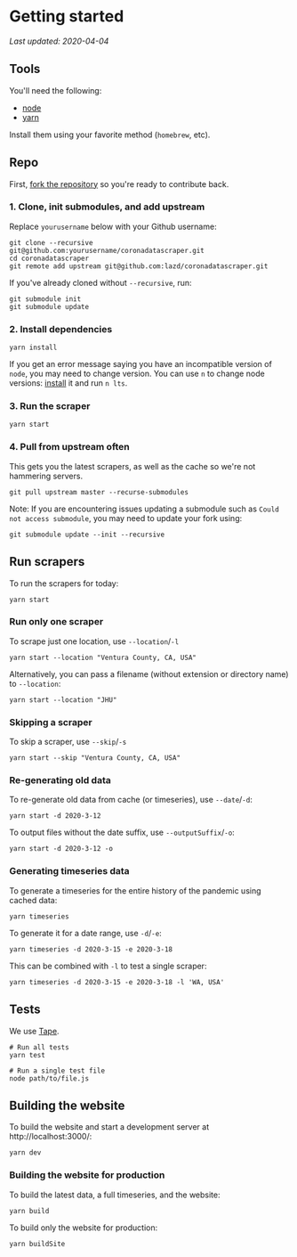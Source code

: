 # Getting started

_Last updated: 2020-04-04_

## Tools

You'll need the following:

* [node](https://nodejs.org/en/download/)
* [yarn](https://classic.yarnpkg.com/en/docs/install/)

Install them using your favorite method (`homebrew`, etc).

## Repo

First, [fork the repository](https://github.com/lazd/coronadatascraper/fork) so you're ready to contribute back.

### 1. Clone, init submodules, and add upstream

Replace `yourusername` below with your Github username:

```
git clone --recursive git@github.com:yourusername/coronadatascraper.git
cd coronadatascraper
git remote add upstream git@github.com:lazd/coronadatascraper.git
```

If you've already cloned without `--recursive`, run:

```
git submodule init
git submodule update
```

### 2. Install dependencies

```
yarn install
```

If you get an error message saying you have an incompatible version of
`node`, you may need to change version.  You can use `n` to change
node versions: [install](https://www.npmjs.com/package/n) it and run
`n lts`.

### 3. Run the scraper

```
yarn start
```

### 4. Pull from upstream often

This gets you the latest scrapers, as well as the cache so we're not hammering servers.

```
git pull upstream master --recurse-submodules
```

Note: If you are encountering issues updating a submodule such as `Could not access submodule`, you may need to update your fork using:
```
git submodule update --init --recursive
```

## Run scrapers

To run the scrapers for today:

```
yarn start
```

### Run only one scraper

To scrape just one location, use `--location`/`-l`

```
yarn start --location "Ventura County, CA, USA"
```

Alternatively, you can pass a filename (without extension or directory name) to `--location`:

```
yarn start --location "JHU"
```

### Skipping a scraper

To skip a scraper, use `--skip`/`-s`

```
yarn start --skip "Ventura County, CA, USA"
```

### Re-generating old data

To re-generate old data from cache (or timeseries), use `--date`/`-d`:

```
yarn start -d 2020-3-12
```

To output files without the date suffix, use `--outputSuffix`/`-o`:

```
yarn start -d 2020-3-12 -o
```

### Generating timeseries data

To generate a timeseries for the entire history of the pandemic using cached data:

```
yarn timeseries
```

To generate it for a date range, use `-d`/`-e`:

```
yarn timeseries -d 2020-3-15 -e 2020-3-18
```

This can be combined with `-l` to test a single scraper:

```
yarn timeseries -d 2020-3-15 -e 2020-3-18 -l 'WA, USA'
```

## Tests

We use [Tape](https://github.com/substack/tape).

    # Run all tests
    yarn test

    # Run a single test file
    node path/to/file.js


## Building the website

To build the website and start a development server at http://localhost:3000/:

```
yarn dev
```


### Building the website for production

To build the latest data, a full timeseries, and the website:

```
yarn build
```

To build only the website for production:

```
yarn buildSite
```
